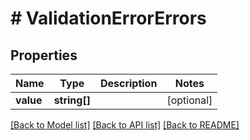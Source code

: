 # # ValidationErrorErrors

## Properties

Name | Type | Description | Notes
------------ | ------------- | ------------- | -------------
**value** | **string[]** |  | [optional]

[[Back to Model list]](../../README.md#models) [[Back to API list]](../../README.md#endpoints) [[Back to README]](../../README.md)
